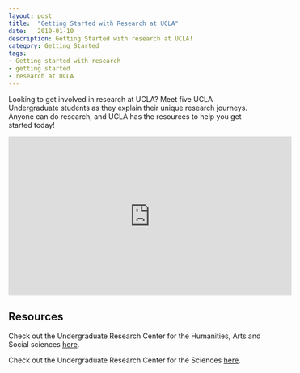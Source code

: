 ```yaml
---
layout: post
title:  "Getting Started with Research at UCLA"
date:   2010-01-10
description: Getting Started with research at UCLA! 
category: Getting Started
tags:
- Getting started with research
- getting started
- research at UCLA
---
```


<p class="flow-text">Looking to get involved in research at UCLA? Meet five UCLA Undergraduate students as they explain their unique research journeys. Anyone can do research, and UCLA has the resources to help you get started today!</p>

<div class="video-container">
<iframe width="560" height="315" src="https://www.youtube.com/embed/2fIpRwxH30U" frameborder="0" allowfullscreen></iframe></div>


## Resources 

<p>Check out the Undergraduate Research Center for the Humanities, Arts and Social sciences <a href="http://www.ugeducation.ucla.edu/urhass/" target="blank">here</a>.<p>
<p>Check out the Undergraduate Research Center for the Sciences <a href="http://www.ugresearchsci.ucla.edu/" target="blank">here</a>.</p>
